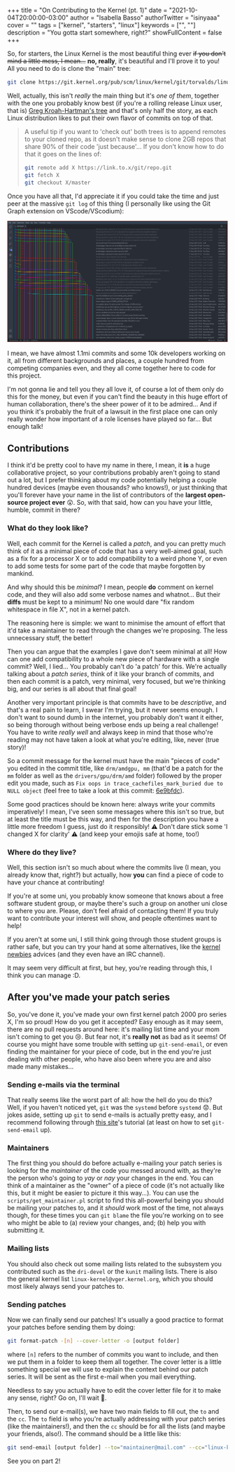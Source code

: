 +++
title = "On Contributing to the Kernel (pt. 1)"
date = "2021-10-04T20:00:00-03:00"
author = "Isabella Basso"
authorTwitter = "isinyaaa"
cover = ""
tags = ["kernel", "starters", "linux"]
keywords = ["", ""]
description = "You gotta start somewhere, right?"
showFullContent = false
+++

So, for starters, the Linux Kernel is the most beautiful thing ever ~~if you don't mind a little mess, I mean...~~ **no, really**, it's beautiful and I'll prove it to you! All you need to do is clone the "main" tree:

```bash
git clone https://git.kernel.org/pub/scm/linux/kernel/git/torvalds/linux.git
```

Well, actually, this isn't _really_ the main thing but it's _one of them_, together with the one you probably know best (if you're a rolling release Linux user, that is) [Greg Kroah-Hartman's tree](https://git.kernel.org/pub/scm/linux/kernel/git/stable/linux.git/) and that's only half the story, as each Linux distribution likes to put their own flavor of commits on top of that.

> A useful tip if you want to 'check out' both trees is to append remotes to your cloned repo, as it doesn't make sense to clone 2GB repos that share 90% of their code 'just because'… If you don't know how to do that it goes on the lines of:
>
> ```bash
> git remote add X https://link.to.x/git/repo.git
> git fetch X
> git checkout X/master
> ```

Once you have all that, I'd appreciate it if you could take the time and just peer at the massive `git log` of this thing (I personally like using the Git Graph extension on VScode/VScodium):

![kernel_graph.png](/kernel-contrib/kernel_graph.png)

I mean, we have almost 1.1mi commits and some 10k developers working on it, all from different backgrounds and places, a couple hundred from competing companies even, and they all come together here to code for this project.

I'm not gonna lie and tell you they all love it, of course a lot of them only do this for the money, but even if you can't find the beauty in this huge effort of human collaboration, there's the sheer power of it to be admired… And if you think it's probably the fruit of a lawsuit in the first place one can only really wonder how important of a role licenses have played so far… But enough talk!

## Contributions

I think it'd be pretty cool to have my name in there, I mean, it **is** a huge collaborative project, so your contributions probably aren't going to stand out a lot, but I prefer thinking about my code potentially helping a couple hundred devices (maybe even thousands? who knows!), or just thinking that you'll forever have your name in the list of contributors of the **largest open-source project ever** 😲. So, with that said, how can you have your little, humble, commit in there?

### What do they look like?

Well, each commit for the Kernel is called a _patch_, and you can pretty much think of it as a minimal piece of code that has a very well-aimed goal, such as a fix for a processor X or to add compatibility to a weird phone Y, or even to add some tests for some part of the code that maybe forgotten by mankind.

And why should this be _minimal_? I mean, people **do** comment on kernel code, and they will also add some verbose names and whatnot… But their **diffs** must be kept to a minimum! No one would dare "fix random whitespace in file X", not in a kernel patch.

The reasoning here is simple: we want to minimise the amount of effort that it'd take a maintainer to read through the changes we're proposing. The less unnecessary stuff, the better!

Then you can argue that the examples I gave don't seem minimal at all! How can one add compatibility to a whole new piece of hardware with a single commit? Well, I lied… You probably can't do 'a patch' for this. We're actually talking about a _patch series_, think of it like your branch of commits, and then each commit is a patch, very minimal, very focused, but we're thinking big, and our series is all about that final goal!

Another very important principle is that commits have to be _descriptive_, and that's a real pain to learn, I swear I'm trying, but it never seems enough. I don't want to sound dumb in the internet, you probably don't want it either, so being thorough without being verbose ends up being a real challenge! You have to write _really well_ and always keep in mind that those who're reading may not have taken a look at what you're editing, like, never (true story)!

So a commit message for the kernel must have the main "pieces of code" you edited in the commit title, like `drm/amdgpu, mm` (that'd be a patch for the `mm` folder as well as the `drivers/gpu/drm/amd` folder) followed by the proper edit you made, such as `Fix oops in trace_cachefiles_mark_buried due to NULL object` (feel free to take a look at this commit: [6e9bfdc](6e9bfdcf0a3b1c8126878c21adcfc343f89d4a6a)).

Some good practices should be known here: always write your commits imperatively! I mean, I've seen some messages where this isn't so true, but at least the title must be this way, and then for the description you have a little more freedom I guess, just do it responsibly! ⚠️ Don't dare stick some 'I changed X for clarity' ⚠️ (and keep your emojis safe at home, too!)

### Where do they live?

Well, this section isn't so much about where the commits live (I mean, you already know that, right?) but actually, how **you** can find a piece of code to have your chance at contributing!

If you're at some uni, you probably know someone that knows about a free software student group, or maybe there's such a group on another uni close to where you are. Please, don't feel afraid of contacting them! If you truly want to contribute your interest will show, and people oftentimes want to help!

If you aren't at some uni, I still think going through those student groups is rather safe, but you can try your hand at some alternatives, like the [kernel newbies](https://kernelnewbies.org/) advices (and they even have an IRC channel).

It may seem very difficult at first, but hey, you're reading through this, I think you can manage :D.

## After you've made your patch series

So, you've done it, you've made your own first kernel patch 2000 pro series X, I'm so proud! How do you get it accepted? Easy enough as it may seem, there are no pull requests around here: it's mailing list time and your mom isn't coming to get you 😢. But fear not, it's **really not** as bad as it seems! Of course you might have some trouble with setting up `git-send-email`, or even finding the maintainer for your piece of code, but in the end you're just dealing with other people, who have also been where you are and also made many mistakes…

### Sending e-mails via the terminal

That really seems like the worst part of all: how the hell do you do this? Well, if you haven't noticed yet, `git` was the `systemd` before `systemd` 😟. But jokes aside, setting up `git` to send e-mails is actually pretty easy, and I recommend following through [this site](https://git-send-email.io/)'s tutorial (at least on how to set `git-send-email` up).

### Maintainers

The first thing you should do before actually e-mailing your patch series is looking for the _maintainer_ of the code you messed around with, as they're the person who's going to _yay_ or _nay_ your changes in the end. You can think of a maintainer as the "owner" of a piece of code (it's not actually like this, but it might be easier to picture it this way…). You can use the `scripts/get_maintainer.pl` script to find this all-powerful being you should be mailing your patches to, and it _should_ work most of the time, not always though, for these times you can `git blame` the file you're working on to see who might be able to (a) review your changes, and; (b) help you with submitting it.

### Mailing lists

You should also check out some mailing lists related to the subsystem you contributed such as the `dri-devel` or the `kunit` mailing lists. There is also the general kernel list `linux-kernel@vger.kernel.org`, which you should most likely always send your patches to.

### Sending patches

Now we can finally send our patches! It's usually a good practice to format your patches before sending them by doing:

```bash
git format-patch -[n] --cover-letter -o [output folder]
```

where `[n]` refers to the number of commits you want to include, and then we put them in a folder to keep them all together. The cover letter is a little something special we will use to explain the context behind our patch series. It will be sent as the first e-mail when you mail everything.

Needless to say you actually have to edit the cover letter file for it to make any sense, right? Go on, I'll wait 💅.

Then, to send our e-mail(s), we have two main fields to fill out, the `to` and the `cc`. The `to` field is who you're actually addressing with your patch series (like the maintainers!), and then the `cc` should be for all the lists (and maybe your friends, also!). The command should be a little like this:

```bash
git send-email [output folder] --to="maintainer@mail.com" --cc="linux-kselftest@vger.kernel.org,linux-kernel@vger.kernel.org,kunit-dev@googlegroups.com,~lkcamp/patches@lists.sr.ht"
```

See you on part 2!
